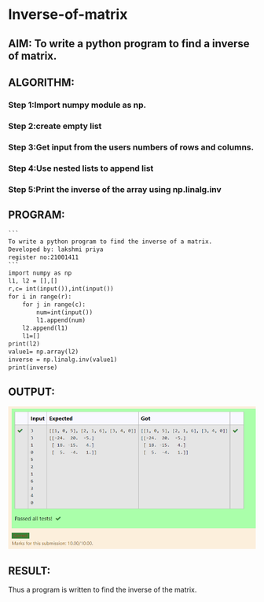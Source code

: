 # Inverse-of-matrix

## AIM: To write a python program to find a inverse of matrix.

## ALGORITHM:
### Step 1:Import numpy module as np.
### Step 2:create empty list
### Step 3:Get input from the users numbers of rows and columns.
### Step 4:Use nested lists to append list
### Step 5:Print the inverse of the array using np.linalg.inv


## PROGRAM:
~~~
```
To write a python program to find the inverse of a matrix.
Developed by: lakshmi priya
register no:21001411
```
import numpy as np
l1, l2 = [],[]
r,c= int(input()),int(input())
for i in range(r):
    for j in range(c):
        num=int(input())
        l1.append(num)
    l2.append(l1)
    l1=[]
print(l2)
value1= np.array(l2)
inverse = np.linalg.inv(value1)
print(inverse)
~~~

## OUTPUT: 
![output](./inv.PNG)

## RESULT: 
Thus a program is written to find the inverse of the matrix.
